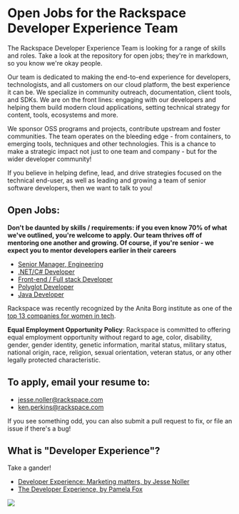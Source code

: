 # Open Jobs for the Rackspace Developer Experience Team

The Rackspace Developer Experience Team is looking for a range of skills and
roles. Take a look at the repository for open jobs; they're in markdown, so you
know we're okay people.

Our team is dedicated to making the end-to-end experience
for developers, technologists, and all customers on our cloud platform, the best
experience it can be. We specialize in community outreach, documentation,
client tools, and SDKs. We are on the front lines: engaging with our developers
and helping them build modern cloud applications, setting technical strategy for
content, tools, ecosystems and more.

We sponsor OSS programs and projects, contribute upstream and foster communities.
The team operates on the bleeding edge - from containers, to emerging tools,
techniques and other technologies. This is a chance to make a strategic impact
not just to one team and company - but for the wider developer community!

If you believe in helping define, lead, and drive strategies focused on the
technical end-user, as well as leading and growing a team of senior software
developers, then we want to talk to you!

## Open Jobs:

**Don't be daunted by skills / requirements: if you even know 70% of what we've
outlined, you're welcome to apply. Our team thrives off of mentoring one another
and growing. Of course, if you're senior - we expect you to mentor developers
earlier in their careers**

* [Senior Manager, Engineering](https://github.com/jnoller/rackspace_devex_jobs/blob/master/engineering-manager.md)
* [.NET/C# Developer](https://github.com/jnoller/rackspace_devex_jobs/blob/master/windows-dot-net.md)
* [Front-end / Full stack Developer](https://github.com/jnoller/rackspace_devex_jobs/blob/master/front-end-full-stack.md)
* [Polyglot Developer](https://github.com/jnoller/rackspace_devex_jobs/blob/master/polyglot-software-engineer.md)
* [Java Developer](https://github.com/jnoller/rackspace_devex_jobs/blob/master/senior-java-engineer.md)


Rackspace was recently recognized by the Anita Borg institute as one of the
[top 13 companies for women in tech](http://mashable.com/2015/04/09/women-in-tech-top-companies/).

**Equal Employment Opportunity Policy**: Rackspace is committed to offering equal employment opportunity without regard to age, color, disability, gender, gender identity, genetic information, marital status, military status, national origin, race, religion, sexual orientation, veteran status, or any other legally protected characteristic.

## To apply, email your resume to:

* jesse.noller@rackspace.com
* ken.perkins@rackspace.com

If you see something odd, you can also submit a pull request to fix, or file an
issue if there's a bug!

## What is "Developer Experience"?

Take a gander!

* [Developer Experience: Marketing matters, by Jesse Noller](https://www.youtube.com/watch?v=-vZ_E1OO_PY)
* [The Developer Experience, by Pamela Fox](https://www.youtube.com/watch?v=hRTngumVnqw)


<img src="http://i.imgur.com/lefPVus.gif" />

